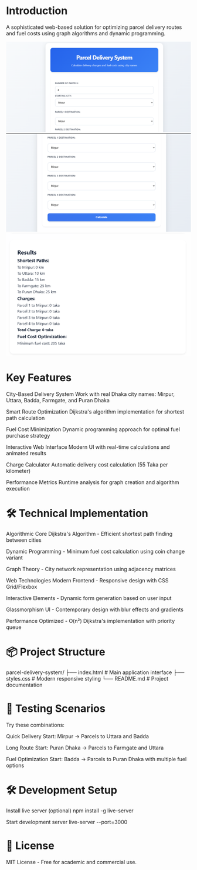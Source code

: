 # Introduction

A sophisticated web-based solution for optimizing parcel delivery routes and fuel costs using graph algorithms and dynamic programming.

![image alt](https://github.com/farhanjoy04/Mini-Parcel-Delivery-System/blob/3e5f24108de8cc368a41f9bbaf0ab49929c7e24c/Pic%201.PNG)
![image alt](https://github.com/farhanjoy04/Mini-Parcel-Delivery-System/blob/3e5f24108de8cc368a41f9bbaf0ab49929c7e24c/Pic%202.PNG)
![image alt](https://github.com/farhanjoy04/Mini-Parcel-Delivery-System/blob/3e5f24108de8cc368a41f9bbaf0ab49929c7e24c/Picture%203.PNG)

# Key Features
City-Based Delivery System
Work with real Dhaka city names: Mirpur, Uttara, Badda, Farmgate, and Puran Dhaka

Smart Route Optimization
Dijkstra's algorithm implementation for shortest path calculation

Fuel Cost Minimization
Dynamic programming approach for optimal fuel purchase strategy

Interactive Web Interface
Modern UI with real-time calculations and animated results

Charge Calculator
Automatic delivery cost calculation (55 Taka per kilometer)

Performance Metrics
Runtime analysis for graph creation and algorithm execution

# 🛠 Technical Implementation
Algorithmic Core
Dijkstra's Algorithm - Efficient shortest path finding between cities

Dynamic Programming - Minimum fuel cost calculation using coin change variant

Graph Theory - City network representation using adjacency matrices

Web Technologies
Modern Frontend - Responsive design with CSS Grid/Flexbox

Interactive Elements - Dynamic form generation based on user input

Glassmorphism UI - Contemporary design with blur effects and gradients

Performance Optimized - O(n²) Dijkstra's implementation with priority queue

# 📦 Project Structure
parcel-delivery-system/
├── index.html          # Main application interface
├── styles.css          # Modern responsive styling
└── README.md           # Project documentation
# 🧪 Testing Scenarios
Try these combinations:

Quick Delivery
Start: Mirpur → Parcels to Uttara and Badda

Long Route
Start: Puran Dhaka → Parcels to Farmgate and Uttara

Fuel Optimization
Start: Badda → Parcels to Puran Dhaka with multiple fuel options
# 🛠️ Development Setup
Install live server (optional)
npm install -g live-server

 Start development server
live-server --port=3000
 # 📜 License
 MIT License - Free for academic and commercial use.

